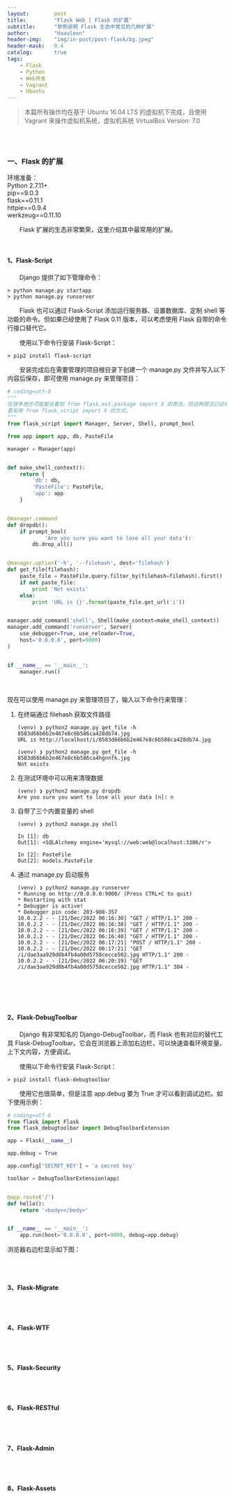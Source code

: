 ```yaml
---
layout:        post
title:         "Flask Web | Flask 的扩展"
subtitle:      "举例说明 Flask 生态中常见的几种扩展"
author:        "Haauleon"
header-img:    "img/in-post/post-flask/bg.jpeg"
header-mask:   0.4
catalog:       true
tags:
    - Flask
    - Python
    - Web开发
    - Vagrant
    - Ubuntu
---
```


> 本篇所有操作均在基于 Ubuntu 16.04 LTS 的虚拟机下完成，且使用 Vagrant 来操作虚拟机系统，虚拟机系统 VirtualBox Version: 7.0 

<br>
<br>

### 一、Flask 的扩展
环境准备：     
Python 2.7.11+      
pip==9.0.3     
flask==0.11.1   
httpie==0.9.4     
werkzeug==0.11.10       

&emsp;&emsp;Flask 扩展的生态非常繁荣，这里介绍其中最常用的扩展。    

<br>

#### 1、Flask-Script
&emsp;&emsp;Django 提供了如下管理命令：    
```
> python manage.py startapp
> python manage.py runserver
```

&emsp;&emsp;Flask 也可以通过 Flask-Script 添加运行服务器、设置数据库、定制 shell 等功能的命令。但如果已经使用了 Flask 0.11 版本，可以考虑使用 Flask 自带的命令行接口替代它。      

&emsp;&emsp;使用以下命令行安装 Flask-Script：    
```
> pip2 install flask-script
```

&emsp;&emsp;安装完成后在需要管理的项目根目录下创建一个 manage.py 文件并写入以下内容后保存，即可使用 manage.py 来管理项目：      
```python
# coding=utf-8
"""
在很多地方可能都会看到 from flask.ext.package import X 的用法，但这种用法已经收到了官方反对。
要采用 from flask_script import X 的方式。
"""
from flask_script import Manager, Server, Shell, prompt_bool

from app import app, db, PasteFile

manager = Manager(app)


def make_shell_context():
    return {
        'db': db,
        'PasteFile': PasteFile,
        'app': app
    }


@manager.command
def dropdb():
    if prompt_bool(
            'Are you sure you want to lose all your data'):
        db.drop_all()


@manager.option('-h', '--filehash', dest='filehash')
def get_file(filehash):
    paste_file = PasteFile.query.filter_by(filehash=filehash).first()
    if not paste_file:
        print 'Not exists'
    else:
        print 'URL is {}'.format(paste_file.get_url('i'))


manager.add_command('shell', Shell(make_context=make_shell_context))
manager.add_command('runserver', Server(
    use_debugger=True, use_reloader=True,
    host='0.0.0.0', port=9000)
)


if __name__ == '__main__':
    manager.run()
```

<br>

现在可以使用 manage.py 来管理项目了，输入以下命令行来管理：    
1. 在终端通过 filehash 获取文件路径      
    ```
    (venv) ❯ python2 manage.py get_file -h 8583d66b6b2e467e8c6b586ca428db74.jpg
    URL is http://localhost/i/8583d66b6b2e467e8c6b586ca428db74.jpg

    (venv) ❯ python2 manage.py get_file -h 8583d66b6b2e467e8c6b586ca4hgnnfk.jpg
    Not exists
    ```
2. 在测试环境中可以用来清理数据    
    ```
    (venv) ❯ python2 manage.py dropdb
    Are you sure you want to lose all your data [n]: n
    ```
3. 自带了三个内置变量的 shell     
    ```
    (venv) ❯ python2 manage.py shell

    In [1]: db
    Out[1]: <SQLAlchemy engine='mysql://web:web@localhost:3306/r'>

    In [2]: PasteFile
    Out[2]: models.PasteFile
    ```
4. 通过 manage.py 启动服务    
    ```
    (venv) ❯ python2 manage.py runserver
    * Running on http://0.0.0.0:9000/ (Press CTRL+C to quit)
    * Restarting with stat
    * Debugger is active!
    * Debugger pin code: 203-908-357
    10.0.2.2 - - [21/Dec/2022 06:16:30] "GET / HTTP/1.1" 200 -
    10.0.2.2 - - [21/Dec/2022 06:16:38] "GET / HTTP/1.1" 200 -
    10.0.2.2 - - [21/Dec/2022 06:16:39] "GET / HTTP/1.1" 200 -
    10.0.2.2 - - [21/Dec/2022 06:16:40] "GET / HTTP/1.1" 200 -
    10.0.2.2 - - [21/Dec/2022 06:17:21] "POST / HTTP/1.1" 200 -
    10.0.2.2 - - [21/Dec/2022 06:17:21] "GET /i/dae3aa929d0b4fb4a00d5758cecce502.jpg HTTP/1.1" 200 -
    10.0.2.2 - - [21/Dec/2022 06:20:19] "GET /i/dae3aa929d0b4fb4a00d5758cecce502.jpg HTTP/1.1" 304 -
    ```

&emsp;&emsp;


<br>
<br>

#### 2、Flask-DebugToolbar
&emsp;&emsp;Django 有非常知名的 Django-DebugToolbar，而 Flask 也有对应的替代工具 Flask-DebugToolbar。它会在浏览器上添加右边栏，可以快速查看环境变量、上下文内容，方便调试。     

&emsp;&emsp;使用以下命令行安装 Flask-Script：    
```
> pip2 install flask-debugtoolbar
```

&emsp;&emsp;使用它也很简单，但是注意 app.debug 要为 True 才可以看到调试边栏。如下使用示例：    
```python
# coding=utf-8
from flask import Flask
from flask_debugtoolbar import DebugToolbarExtension

app = Flask(__name__)

app.debug = True

app.config['SECRET_KEY'] = 'a secret key'

toolbar = DebugToolbarExtension(app)


@app.route('/')
def hello():
    return '<body></body>'


if __name__ == '__main__':
    app.run(host='0.0.0.0', port=9000, debug=app.debug)
```

浏览器右边栏显示如下图：   
[](\img\in-post\post-flask\2022-12-20-flask-ext-1.jpg)   

<br>
<br>

#### 3、Flask-Migrate


<br>
<br>

#### 4、Flask-WTF


<br>
<br>

#### 5、Flask-Security


<br>
<br>

#### 6、Flask-RESTful


<br>
<br>

#### 7、Flask-Admin


<br>
<br>

#### 8、Flask-Assets
